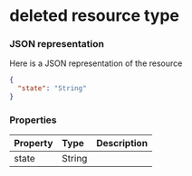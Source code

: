 # deleted resource type



### JSON representation

Here is a JSON representation of the resource

```json
{
  "state": "String"
}

```
### Properties
| Property	   | Type	|Description|
|:---------------|:--------|:----------|
|state|String||

<!-- uuid: 9e520b5f-2671-4f9c-b92d-f03ed64fff3f
2015-10-12 23:19:38 UTC -->
